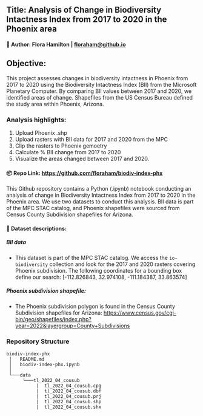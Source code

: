 
## Title: Analysis of Change in Biodiversity Intactness Index from 2017 to 2020 in the Phoenix area
#### 🤠 Author: Flora Hamilton | floraham@github.io 

## Objective: 
This project assesses changes in biodiversity intactness in Phoenix from 2017 to 2020 using the Biodiversity Intactness Index (BII) from the Microsoft Planetary Computer. By comparing BII values between 2017 and 2020, we identified areas of change. Shapefiles from the US Census Bureau defined the study area within Phoenix, Arizona.

### Analysis highlights:
1) Upload Phoenix .shp
2) Upload rasters with BII data for 2017 and 2020 from the MPC
3) Clip the rasters to Phoenix gemoetry
4) Calculate % BII change from 2017 to 2020
5) Visualize the areas changed between 2017 and 2020. 


#### 📦 Repo Link: https://github.com/floraham/biodiv-index-phx
This Github repository contains a Python (.ipynb) notebook conducting an analysis of change in Biodiversity Intactness Index from 2017 to 2020 in the Phoenix area. We use two datasets to conduct this analysis. BII data is part of the MPC STAC catalog, and Phoenix shapefiles were sourced from Census County Subdivision shapefiles for Arizona. 


#### 🔎 Dataset descriptions:

##### BII data
- This dataset is part of the MPC STAC catalog. We access the `io-biodiversity` collection and look for the 2017 and 2020 rasters covering Phoenix subdivision. The following coordinates for a bounding box define our search: [-112.826843, 32.974108, -111.184387, 33.863574]

##### Phoenix subdivision shapefile: 
- The Phoenix subdivision polygon is found in the Census County Subdivision shapefiles for Arizona:
https://www.census.gov/cgi-bin/geo/shapefiles/index.php?year=2022&layergroup=County+Subdivisions


### Repository Structure 
```
biodiv-index-phx
 │   README.md  
 │   biodiv-index-phx.ipynb      
 │
 └───data
      └───tl_2022_04_cousub
           |  tl_2022_04_cousub.cpg
           |  tl_2022_04_cousub.dbf
           |  tl_2022_04_cousub.prj
           |  tl_2022_04_cousub.shp
           |  tl_2022_04_cousub.shx
``` 
